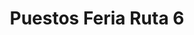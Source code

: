 ---
title: "Puestos Feria Ruta 6"
url: /campana/puestos-feria-ruta-6-avenida-rivadavia/
shop: comodidad
---